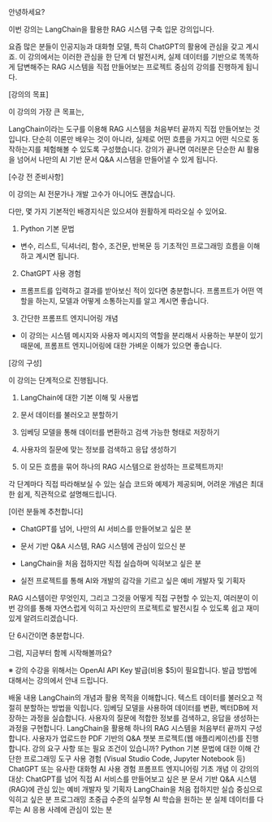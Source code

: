 
안녕하세요?

이번 강의는 LangChain을 활용한 RAG 시스템 구축 입문 강의입니다.



요즘 많은 분들이 인공지능과 대화형 모델, 특히 ChatGPT의 활용에 관심을 갖고 계시죠. 이 강의에서는 이러한 관심을 한 단계 더 발전시켜, 실제 데이터를 기반으로 똑똑하게 답변해주는 RAG 시스템을 직접 만들어보는 프로젝트 중심의 강의를 진행하게 됩니다.



[강의의 목표]

이 강의의 가장 큰 목표는,

LangChain이라는 도구를 이용해 RAG 시스템을 처음부터 끝까지 직접 만들어보는 것입니다. 단순히 이론만 배우는 것이 아니라, 실제로 어떤 흐름을 가지고 어떤 식으로 동작하는지를 체험해볼 수 있도록 구성했습니다. 강의가 끝나면 여러분은 단순한 AI 활용을 넘어서 나만의 AI 기반 문서 Q&A 시스템을 만들어낼 수 있게 됩니다.



[수강 전 준비사항]

이 강의는 AI 전문가나 개발 고수가 아니어도 괜찮습니다.

다만, 몇 가지 기본적인 배경지식은 있으셔야 원활하게 따라오실 수 있어요.



1. Python 기본 문법

- 변수, 리스트, 딕셔너리, 함수, 조건문, 반복문 등 기초적인 프로그래밍 흐름을 이해하고 계시면 됩니다.

2. ChatGPT 사용 경험

- 프롬프트를 입력하고 결과를 받아보신 적이 있다면 충분합니다. 프롬프트가 어떤 역할을 하는지, 모델과 어떻게 소통하는지를 알고 계시면 좋습니다.

3. 간단한 프롬프트 엔지니어링 개념

- 이 강의는 시스템 메시지와 사용자 메시지의 역할을 분리해서 사용하는 부분이 있기 때문에, 프롬프트 엔지니어링에 대한 가벼운 이해가 있으면 좋습니다.



[강의 구성]

이 강의는 단계적으로 진행됩니다.

1. LangChain에 대한 기본 이해 및 사용법

2. 문서 데이터를 불러오고 분할하기

3. 임베딩 모델을 통해 데이터를 변환하고 검색 가능한 형태로 저장하기

4. 사용자의 질문에 맞는 정보를 검색하고 응답 생성하기

5. 이 모든 흐름을 묶어 하나의 RAG 시스템으로 완성하는 프로젝트까지!



각 단계마다 직접 따라해보실 수 있는 실습 코드와 예제가 제공되며, 어려운 개념은 최대한 쉽게, 직관적으로 설명해드립니다.



[이런 분들께 추천합니다]

- ChatGPT를 넘어, 나만의 AI 서비스를 만들어보고 싶은 분

- 문서 기반 Q&A 시스템, RAG 시스템에 관심이 있으신 분

- LangChain을 처음 접하지만 직접 실습하며 익혀보고 싶은 분

- 실전 프로젝트를 통해 AI와 개발의 감각을 기르고 싶은 예비 개발자 및 기획자



RAG 시스템이란 무엇인지, 그리고 그것을 어떻게 직접 구현할 수 있는지, 여러분이 이번 강의를 통해 자연스럽게 익히고 자신만의 프로젝트로 발전시킬 수 있도록 쉽고 재미있게 알려드리겠습니다.

단 6시간이면 충분합니다.



그럼, 지금부터 함께 시작해볼까요?





※ 강의 수강을 위해서는 OpenAI API Key 발급(비용 $5)이 필요합니다. 발급 방법에 대해서는 강의에서 안내 드립니다.

배울 내용
LangChain의 개념과 활용 목적을 이해합니다.
텍스트 데이터를 불러오고 적절히 분할하는 방법을 익힙니다.
임베딩 모델을 사용하여 데이터를 변환, 벡터DB에 저장하는 과정을 실습합니다.
사용자의 질문에 적합한 정보를 검색하고, 응답을 생성하는 과정을 구현합니다.
LangChain을 활용해 하나의 RAG 시스템을 처음부터 끝까지 구성합니다.
사용자가 업로드한 PDF 기반의 Q&A 챗봇 프로젝트(웹 애플리케이션)를 진행합니다.
강의 요구 사항 또는 필요 조건이 있습니까?
Python 기본 문법에 대한 이해
간단한 프로그래밍 도구 사용 경험 (Visual Studio Code, Jupyter Notebook 등)
ChatGPT 또는 유사한 대화형 AI 사용 경험
프롬프트 엔지니어링 기초 개념
이 강의의 대상:
ChatGPT를 넘어 직접 AI 서비스를 만들어보고 싶은 분
문서 기반 Q&A 시스템(RAG)에 관심 있는 예비 개발자 및 기획자
LangChain을 처음 접하지만 실습 중심으로 익히고 싶은 분
프로그래밍 초중급 수준의 실무형 AI 학습을 원하는 분
실제 데이터를 다루는 AI 응용 사례에 관심이 있는 분
